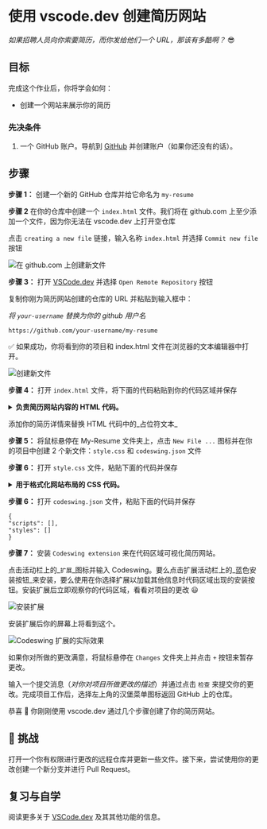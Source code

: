 # 使用 vscode.dev 创建简历网站

_如果招聘人员向你索要简历，而你发给他们一个 URL，那该有多酷啊？_ 😎

<!----
TODO: add an optional image
![使用代码编辑器](../../sketchnotes/webdev101-vscode-dev.png)
> 手绘笔记作者 [Author name](https://example.com)
---->

<!---
## 课前测验
[课前测验](https://ff-quizzes.netlify.app/web/quiz/3)
---->

## 目标

完成这个作业后，你将学会如何：

- 创建一个网站来展示你的简历

### 先决条件

1. 一个 GitHub 账户。导航到 [GitHub](https://github.com/) 并创建账户（如果你还没有的话）。

## 步骤

**步骤 1：** 创建一个新的 GitHub 仓库并给它命名为 `my-resume`

**步骤 2** 在你的仓库中创建一个 `index.html` 文件。我们将在 github.com 上至少添加一个文件，因为你无法在 vscode.dev 上打开空仓库

点击 `creating a new file` 链接，输入名称 `index.html` 并选择 `Commit new file` 按钮

![在 github.com 上创建新文件](../images/new-file-github.com.png)

**步骤 3：** 打开 [VSCode.dev](https://vscode.dev) 并选择 `Open Remote Repository` 按钮

复制你刚为简历网站创建的仓库的 URL 并粘贴到输入框中：

_将 `your-username` 替换为你的 github 用户名_

```
https://github.com/your-username/my-resume
```

✅ 如果成功，你将看到你的项目和 index.html 文件在浏览器的文本编辑器中打开。

![创建新文件](../images/project-on-vscode.dev.png)

**步骤 4：** 打开 `index.html` 文件，将下面的代码粘贴到你的代码区域并保存

<details>
    <summary><b>负责简历网站内容的 HTML 代码。</b></summary>
    
        <html>

            <head>
                <link href="style.css" rel="stylesheet">
                <link rel="stylesheet" href="https://cdnjs.cloudflare.com/ajax/libs/font-awesome/5.15.4/css/all.min.css">
                <title>你的名字写在这里！</title>
            </head>
            <body>
                <header id="header">
                    <!-- 带有你的姓名和职位的简历标题 -->
                    <h1>你的名字写在这里！</h1>
                    <hr>
                    你的职位！
                    <hr>
                </header>
                <main>
                    <article id="mainLeft">
                        <section>
                            <h2>联系方式</h2>
                            <!-- 包括社交媒体的联系信息 -->
                            <p>
                                <i class="fa fa-envelope" aria-hidden="true"></i>
                                <a href="mailto:username@domain.top-level domain">在这里写你的邮箱</a>
                            </p>
                            <p>
                                <i class="fab fa-github" aria-hidden="true"></i>
                                <a href="github.com/yourGitHubUsername">在这里写你的用户名！</a>
                            </p>
                            <p>
                                <i class="fab fa-linkedin" aria-hidden="true"></i>
                                <a href="linkedin.com/yourLinkedInUsername">在这里写你的用户名！</a>
                            </p>
                        </section>
                        <section>
                            <h2>技能</h2>
                            <!-- 你的技能 -->
                            <ul>
                                <li>技能 1！</li>
                                <li>技能 2！</li>
                                <li>技能 3！</li>
                                <li>技能 4！</li>
                            </ul>
                        </section>
                        <section>
                            <h2>教育背景</h2>
                            <!-- 你的教育经历 -->
                            <h3>在这里写你的课程！</h3>
                            <p>
                                在这里写你的学校！
                            </p>
                            <p>
                                开始 - 结束日期
                            </p>
                        </section>            
                    </article>
                    <article id="mainRight">
                        <section>
                            <h2>关于</h2>
                            <!-- 关于你 -->
                            <p>写一段关于自己的简介！</p>
                        </section>
                        <section>
                            <h2>工作经验</h2>
                            <!-- 你的工作经验 -->
                            <h3>职位名称</h3>
                            <p>
                                组织名称 | 开始月份 – 结束月份
                            </p>
                            <ul>
                                    <li>任务 1 - 写你做了什么！</li>
                                    <li>任务 2 - 写你做了什么！</li>
                                    <li>写你贡献的结果/影响</li>
                                    
                            </ul>
                            <h3>职位名称 2</h3>
                            <p>
                                组织名称 | 开始月份 – 结束月份
                            </p>
                            <ul>
                                    <li>任务 1 - 写你做了什么！</li>
                                    <li>任务 2 - 写你做了什么！</li>
                                    <li>写你贡献的结果/影响</li>
                                    
                            </ul>
                        </section>
                    </article>
                </main>
            </body>
        </html>
</details>

添加你的简历详情来替换 HTML 代码中的_占位符文本_

**步骤 5：** 将鼠标悬停在 My-Resume 文件夹上，点击 `New File ...` 图标并在你的项目中创建 2 个新文件：`style.css` 和 `codeswing.json` 文件

**步骤 6：** 打开 `style.css` 文件，粘贴下面的代码并保存

 <details>
        <summary><b>用于格式化网站布局的 CSS 代码。</b></summary>
            
            body {
                font-family: 'Segoe UI', Tahoma, Geneva, Verdana, sans-serif;
                font-size: 16px;
                max-width: 960px;
                margin: auto;
            }
            h1 {
                font-size: 3em;
                letter-spacing: .6em;
                padding-top: 1em;
                padding-bottom: 1em;
            }

            h2 {
                font-size: 1.5em;
                padding-bottom: 1em;
            }

            h3 {
                font-size: 1em;
                padding-bottom: 1em;
            }
            main { 
                display: grid;
                grid-template-columns: 40% 60%;
                margin-top: 3em;
            }
            header {
                text-align: center;
                margin: auto 2em;
            }

            section {
                margin: auto 1em 4em 2em;
            }

            i {
                margin-right: .5em;
            }

            p {
                margin: .2em auto
            }

            hr {
                border: none;
                background-color: lightgray;
                height: 1px;
            }

            h1, h2, h3 {
                font-weight: 100;
                margin-bottom: 0;
            }
            #mainLeft {
                border-right: 1px solid lightgray;
            }
            
</details>

**步骤 6：** 打开 `codeswing.json` 文件，粘贴下面的代码并保存

    {
    "scripts": [],
    "styles": []
    }

**步骤 7：** 安装 `Codeswing extension` 来在代码区域可视化简历网站。

点击活动栏上的_`扩展`_图标并输入 Codeswing。要么点击扩展活动栏上的_蓝色安装按钮_来安装，要么使用在你选择扩展以加载其他信息时代码区域出现的安装按钮。安装扩展后立即观察你的代码区域，看看对项目的更改 😃

![安装扩展](../images/install-extension.gif)

安装扩展后你的屏幕上将看到这个。

![Codeswing 扩展的实际效果](../images/after-codeswing-extension-pb.png)

如果你对所做的更改满意，将鼠标悬停在 `Changes` 文件夹上并点击 `+` 按钮来暂存更改。

输入一个提交消息（_对你对项目所做更改的描述_）并通过点击 `检查` 来提交你的更改。完成项目工作后，选择左上角的汉堡菜单图标返回 GitHub 上的仓库。

恭喜 🎉 你刚刚使用 vscode.dev 通过几个步骤创建了你的简历网站。

## 🚀 挑战

打开一个你有权限进行更改的远程仓库并更新一些文件。接下来，尝试使用你的更改创建一个新分支并进行 Pull Request。

<!----
## 课后测验
[课后测验](https://ff-quizzes.netlify.app/web/quiz/4)
---->

## 复习与自学

阅读更多关于 [VSCode.dev](https://code.visualstudio.com/docs/editor/vscode-web?WT.mc_id=academic-0000-alfredodeza) 及其其他功能的信息。
